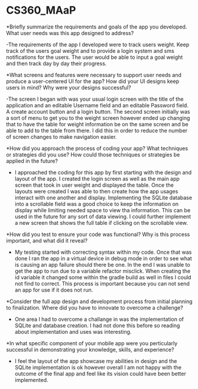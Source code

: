 # CS360_MAaP

*Briefly summarize the requirements and goals of the app you developed. What user needs was this app
designed to address?

-The requirements of the app I developed were to track users weight. Keep track of the users goal weight
and to provide a login system and sms notifications for the users. The user would be able to input a 
goal weight and then track day by day their progress. 

*What screens and features were necessary to support user needs and produce a user-centered UI for 
the app? How did your UI designs keep users in mind? Why were your designs successful?

-The screen I began with was your usual login screen with the title of the application and an editable
Username field and an editable Password field. A create account button and a login button. The second
screen initially was a sort of menu to get you to the weight screen however ended up changing that to
have the table for weight information be on the same screen and be able to add to the table from there. 
I did this in order to reduce the number of screen changes to make navigation easier. 

*How did you approach the process of coding your app? What techniques or strategies did you use? How 
could those techniques or strategies be applied in the future?

- I approached the coding for this app by first starting with the design and layout of the app. I created
 the login screen as well as the main app screen that took in user weight and displayed the table.
 Once the layouts were created I was able to then create how the app usages interact with one another
 and display. Implementing the SQLite database into a scrollable field was a good choice to keep the
 information on display while limiting needed space to view tha information. This can be used in the
 future for any sort of data viewing. I could further implement a new screen that shows the full table
 if clicking on the scrollable view.

 *How did you test to ensure your code was functional? Why is this process important, and what did it reveal?

- My testing started with correcting syntax within my code. Once that was done I ran the app in a
 virtual device in debug mode in order to see what is causing an app failure should there be one.
In the end I was unable to get the app to run due to a variable refactor misclick. When creating
the id variable it changed some within the gradle build as well in files I could not find to correct.
This process is important because you can not send an app for use if it does not run.

 *Consider the full app design and development process from initial planning to finalization. 
 Where did you have to innovate to overcome a challenge?

 - One area I had to overcome a challange in was the implementation of SQLite and database creation.
  I had not done this before so reading about implementation and uses was interesting.

 *In what specific component of your mobile app were you perticularly successful in demonstrating your
 knowledge, skills, and experience? 

- I feel the layout of the app showcase my abilities in design and the SQLite implementation is ok
 however overall I am not happy with the outcome of the final app and feel like its vision could
 have been better implemented. 
 
